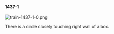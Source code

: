#### 1437-1
![train-1437-1-0.png](https://github.com/lil-lab/nlvr/raw/master/nlvr/train/images/60/train-1437-1-0.png "train-1437-1-0.png")

There is a circle closely touching right wall of a box.
